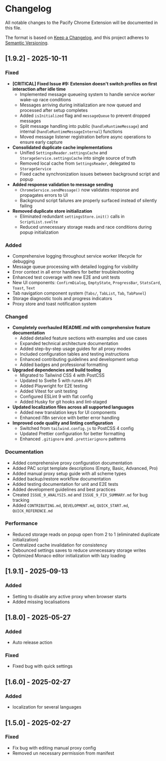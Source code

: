 # Changelog

All notable changes to the Pacify Chrome Extension will be documented in this file.

The format is based on [Keep a Changelog](https://keepachangelog.com/en/1.0.0/),
and this project adheres to [Semantic Versioning](https://semver.org/spec/v2.0.0.html).

## [1.9.2] - 2025-10-11

### Fixed

- **[CRITICAL] Fixed Issue #9: Extension doesn't switch profiles on first interaction after idle time**
  - Implemented message queueing system to handle service worker wake-up race conditions
  - Messages arriving during initialization are now queued and processed after setup completes
  - Added `isInitialized` flag and `messageQueue` to prevent dropped messages
  - Split message handling into public (`handleRuntimeMessage`) and internal (`handleRuntimeMessageInternal`) functions
  - Moved message listener registration before async operations to ensure early capture
- **Consolidated duplicate cache implementations**
  - Unified `SettingsReader.settingsCache` and `StorageService.settingsCache` into single source of truth
  - Removed local cache from `SettingsReader`, delegated to `StorageService`
  - Fixed cache synchronization issues between background script and popup
- **Added response validation to message sending**
  - `ChromeService.sendMessage()` now validates response and propagates errors to UI
  - Background script failures are properly surfaced instead of silently failing
- **Removed duplicate store initialization**
  - Eliminated redundant `settingsStore.init()` calls in `ScriptList.svelte`
  - Reduced unnecessary storage reads and race conditions during popup initialization

### Added

- Comprehensive logging throughout service worker lifecycle for debugging
- Message queue processing with detailed logging for visibility
- Error context in all error handlers for better troubleshooting
- Enhanced test coverage with new E2E and unit tests
- New UI components: `ConfirmDialog`, `EmptyState`, `ProgressBar`, `StatsCard`, `Toast`, `Text`
- Tab navigation component system (`Tabs/`, `TabList`, `Tab`, `TabPanel`)
- Storage diagnostic tools and progress indicators
- Proxy store and toast notification system

### Changed

- **Completely overhauled README.md with comprehensive feature documentation**
  - Added detailed feature sections with examples and use cases
  - Expanded technical architecture documentation
  - Added step-by-step usage guides for all proxy modes
  - Included configuration tables and testing instructions
  - Enhanced contributing guidelines and development setup
  - Added badges and professional formatting
- **Upgraded dependencies and build tooling**
  - Migrated to Tailwind CSS 4 with PostCSS
  - Updated to Svelte 5 with runes API
  - Added Playwright for E2E testing
  - Added Vitest for unit testing
  - Configured ESLint 9 with flat config
  - Added Husky for git hooks and lint-staged
- **Updated localization files across all supported languages**
  - Added new translation keys for UI components
  - Enhanced i18n service with better error handling
- **Improved code quality and linting configuration**
  - Switched from `tailwind.config.js` to PostCSS 4 config
  - Updated Prettier configuration for better formatting
  - Enhanced `.gitignore` and `.prettierignore` patterns

### Documentation

- Added comprehensive proxy configuration documentation
- Added PAC script template descriptions (Empty, Basic, Advanced, Pro)
- Added manual proxy setup guide with all scheme types
- Added backup/restore workflow documentation
- Added testing documentation for unit and E2E tests
- Added development guidelines and best practices
- Created `ISSUE_9_ANALYSIS.md` and `ISSUE_9_FIX_SUMMARY.md` for bug tracking
- Added `CONTRIBUTING.md`, `DEVELOPMENT.md`, `QUICK_START.md`, `QUICK_REFERENCE.md`

### Performance

- Reduced storage reads on popup open from 2 to 1 (eliminated duplicate initialization)
- Centralized cache invalidation for consistency
- Debounced settings saves to reduce unnecessary storage writes
- Optimized Monaco editor initialization with lazy loading

## [1.9.1] - 2025-09-13

### Added

- Setting to disable any active proxy when browser starts
- Added missing localisations

## [1.8.0] - 2025-05-27

### Added

- Auto release action

### Fixed

- Fixed bug with quick settings

## [1.6.0] - 2025-02-27

### Added

- localization for several languages

## [1.5.0] - 2025-02-27

### Fixed

- Fix bug with editing manual proxy config
- Removed un necessary permission from manifest
